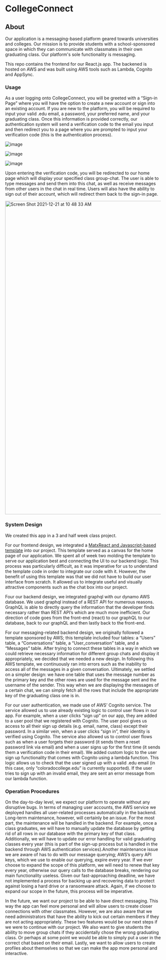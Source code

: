 # CollegeConnect

## About 

Our application is a messaging-based platform geared towards universities and colleges. Our mission is to provide students with a school-sponsored space in which they can communicate with classmates in their own graduating class. Our platform's sole functionality is messaging. 

This repo contains the frontend for our React.js app. The backened is hosted on AWS and was built using AWS tools such as Lambda, Cognito and AppSync. 

### Usage 

As a user logging onto CollegeConnect, you will be greeted with a “Sign-in Page” where you will have the option to create a new account or sign into an existing account. If you are new to the platform, you will be required to input your valid .edu email, a password, your preferred name, and your graduating class. Once this information is provided correctly, our authentication system will send a verification code to the email you input and then redirect you to a page where you are prompted to input your verification code (this is the authentication process). 

![image](https://user-images.githubusercontent.com/74512484/146974377-a3f7c0ad-6e85-4999-847e-6a1c356c8b11.png)

![image](https://user-images.githubusercontent.com/74512484/146974945-9831e52a-c293-4908-9ff6-2089eced2c34.png)

![image](https://user-images.githubusercontent.com/74512484/146975059-787858ce-8484-4b61-b3d1-0d815d4fd213.png)

Upon entering the verification code, you will be redirected to our home page which will display your specified class group-chat. The user is able to type messages and send them into this chat, as well as receive messages from other users in the chat in real time. Users will also have the ability to sign out of their account, which will redirect them back to the sign-in page.

<img width="1015" alt="Screen Shot 2021-12-21 at 10 48 33 AM" src="https://user-images.githubusercontent.com/74512484/146975670-c5d275f0-3427-4908-b1dc-1cf57543d292.png">

### System Design 

We created this app in a 3 and half week class project. 

For our frontend design, we integrated a [MatxReact and Javascript-based template](https://github.com/uilibrary/matx-react) into our project. This template served as a canvas for the home page of our application. We spent all of week two molding the template to serve our application best and connecting the UI to our backend logic. This process was particularly difficult, as it was imperative for us to understand the template code in order to integrate our code with it. However, the benefit of using this template was that we did not have to build our user interface from scratch. It allowed us to integrate useful and visually attractive components such as the chat box into our project. 
 
Four our backend design, we integrated graphql with our dynamo AWS database. We used graphql instead of a REST API for numerous reasons. GraphQL is able to directly query the information that the developer finds necessary rather than REST API’s which are much more inefficient. Our direction of code goes from the front-end (react) to our graphQL to our database, back to our graphQL and then lastly back to the front-end. 
 
For our messaging-related backend design, we originally followed a template sponsored by AWS; this template included four tables: a “Users” table, a “Conversations” table, a “User_conversation” table, and a “Messages” table. After trying to connect these tables in a way in which we could retrieve necessary information for different group chats and display it appropriately, we decided that we needed a new design. In following this AWS template, we continuously ran into errors such as the inability to access all of the messages in a given conversation. Ultimately, we settled on a simpler design: we have one table that uses the message number as the primary key and the other rows are used for the message sent and the username of the sender. This way when we are displaying the messages of a certain chat, we can simply fetch all the rows that include the appropriate key of the graduating class one is in. 

For our user authentication, we made use of AWS’ Cognito service. The service allowed us to use already existing logic to control user flows in our app. For example, when a user clicks “sign up” on our app, they are added to a user pool that we registered with Cognito. The user pool gives us access to all their sign up details (e.g. email, name, class) except their password. In a similar vein, when a user clicks “sign in”, their identity is verified using Cognito. The service also allowed us to control user flows such as when a user forgets their password (it sends them a reset password link via email) and when a user signs up for the first time (it sends them a verification code in their email). We added custom logic to the user sign up functionality that comes with Cognito using a lambda function. This logic allows us to check that the user signed up with a valid .edu email (in this case, only “coloradocollege.edu” is currently supported). If the user tries to sign up with an invalid email, they are sent an error message from our lambda function. 


### Operation Procedures 

On the day-to-day level, we expect our platform to operate without any disruptive bugs.  In terms of managing user accounts, the AWS service we deployed handles all user-related processes automatically in the backend. Long-term maintenance, however, will certainly be an issue. For the most part, the maintenance will be handled in the backend. For example, once a class graduates, we will have to manually update the database by getting rid of all rows in our database with the primary key of that class. Additionally, we will have to update our error handling for valid graduating classes every year (this is part of the sign-up process but is handled in the backend through AWS authentication services).Another maintenance issue we are aware of has to do with our message querying; AWS’s query API keys, which we use to enable our querying, expire every year. If we ever choose to expand the scope of this platform, we will need to renew that key every year, otherwise our query calls to the database breaks, rendering our main functionality useless. Given our fast-approaching deadline, we have not implemented a process for backing up and recovering data to protect against losing a hard drive or a ransomware attack. Again, if we choose to expand our scope in the future, this process will be imperative. 
 
In the future, we want our project to be able to have direct messaging. This way the app can feel more personal and will allow users to create closer connections with other classmates. However, we are also aware that we need administrators that have the ability to kick out certain members if they are not acting appropriately. These two features would be our next steps if we were to continue with our project. We also want to give students the ability to move group chats if they accidentally chose the wrong graduating class. Or perhaps at some point we would be able to simply put a user in the correct chat based on their email. Lastly, we want to allow users to create profiles about themselves so that we can make the app more personal and interactive. 

 















